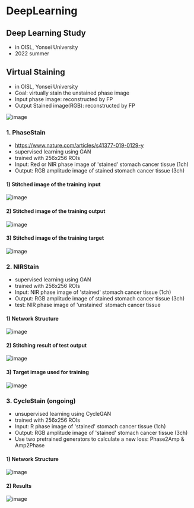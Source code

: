 # DeepLearning

## Deep Learning Study
- in OISL, Yonsei University
- 2022 summer


## Virtual Staining
- in OISL, Yonsei University
- Goal: virtually stain the unstained phase image
- Input phase image: reconstructed by FP
- Output Stained image(RGB): reconstructed by FP

![image](https://user-images.githubusercontent.com/109277474/213646998-183afcfb-2b06-4de0-bdfe-2cf07b695894.png)


### 1. PhaseStain
- https://www.nature.com/articles/s41377-019-0129-y
- supervised learning using GAN
- trained with 256x256 ROIs
- Input: Red or NIR phase image of 'stained' stomach cancer tissue (1ch)
- Output: RGB amplitude image of stained stomach cancer tissue (3ch)    
 
#### 1) Stitched image of the training input
![image](https://github.com/JS1028/DeepLearning/assets/109277474/623856d7-a46a-4c5d-af4a-4b67ebfeec2e)

#### 2) Stitched image of the training output
![image](https://github.com/JS1028/DeepLearning/assets/109277474/6dcddd72-a0de-49f5-928e-4038e71814d5)


#### 3) Stitched image of the training target
![image](https://github.com/JS1028/DeepLearning/assets/109277474/3245e061-9ac2-48c9-9fed-344e9ff4e1b9)
    




### 2. NIRStain
- supervised learning using GAN
- trained with 256x256 ROIs
- Input: NIR phase image of 'stained' stomach cancer tissue (1ch)
- Output: RGB amplitude image of stained stomach cancer tissue (3ch)
- test: NIR phase image of 'unstained' stomach cancer tissue    


#### 1) Network Structure
![image](https://github.com/JS1028/DeepLearning/assets/109277474/63743cb4-bd80-4571-95c2-48391efa36a8)    

#### 2) Stitching result of test output
![image](https://github.com/JS1028/DeepLearning/assets/109277474/539fe974-223f-464d-a7c6-cfc1db53fe81)    

#### 3) Target image used for training
![image](https://github.com/JS1028/DeepLearning/assets/109277474/3245e061-9ac2-48c9-9fed-344e9ff4e1b9)    
    
    
    
    
    

### 3. CycleStain (ongoing)
- unsupervised learning using CycleGAN
- trained with 256x256 ROIs
- Input: R phase image of 'stained' stomach cancer tissue (1ch)
- Output: RGB amplitude image of 'stained' stomach cancer tissue (3ch)
- Use two pretrained generators to calculate a new loss: Phase2Amp & Amp2Phase    

#### 1) Network Structure
![image](https://github.com/JS1028/DeepLearning/assets/109277474/a04b9f32-1fab-4584-bf7b-90c341d4b41a)

#### 2) Results
![image](https://github.com/JS1028/DeepLearning/assets/109277474/52fc056a-89a3-4dd5-9ad1-800ee54e1db3)

